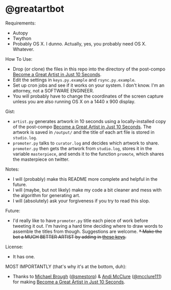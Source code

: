 # @greatartbot

Requirements:
 * Autopy
 * Twython
 * Probably OS X. I dunno. Actually, yes, you probably need OS X. Whatever.

How To Use:
 * Drop (or clone) the files in this repo into the directory of the post-compo [Become a Great Artist in Just 10 Seconds](http://www.ludumdare.com/compo/ludum-dare-27/comment-page-1/?action=preview&uid=4987).
 * Edit the settings in `keys.py.example` and `rsync.py.example`.
 * Set up cron jobs and see if it works on your system. I don't know. I'm an attorney, not a SOFTWARE ENGINEER.
 * You will probably have to change the coordinates of the screen capture unless you are also running OS X on a 1440 x 900 display.

Gist:
 * `artist.py` generates artwork in 10 seconds using a locally-installed copy of the post-compo [Become a Great Artist in Just 10 Seconds](http://www.ludumdare.com/compo/ludum-dare-27/comment-page-1/?action=preview&uid=4987). The artwork is saved in `/output/` and the title of each art file is stored in `studio.log`.
 * `promoter.py` talks to `curator.log` and decides which artwork to share. `promoter.py` then gets the artwork from `studio.log`, stores it in the variable `masterpiece`, and sends it to the function `promote`, which shares the masterpiece on twitter.

Notes:
 * I will (probably) make this README more complete and helpful in the future.
 * I will (maybe, but not likely) make my code a bit cleaner and mess with the algorithm for generating art.
 * I will (absolutely) ask your forgiveness if you try to read this slop.

Future:
 * I'd really like to have `promoter.py` title each piece of work before tweeting it out. I'm having a hard time deciding where to draw words to assemble the titles from though. Suggestions are welcome.
 ~~* Make the bot a MUCH BETTER ARTIST by adding in [these keys](https://twitter.com/smestorp/status/408015839078539264).~~

License:
 * It has one.

MOST IMPORTANTLY (that's why it's at the bottom, duh):
 * Thanks to [Michael Brough](http://smestorp.com) ([@smestorp](http://twitter.com/smestorp)) & [Andi McClure](http://runhello.com) ([@mcclure111](https://twitter.com/mcclure111)) for making [Become a Great Artist in Just 10 Seconds](http://www.ludumdare.com/compo/ludum-dare-27/comment-page-1/?action=preview&uid=4987).